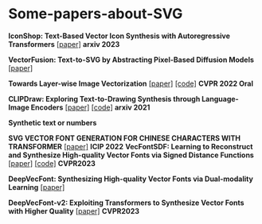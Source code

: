 # Some-papers-about-SVG

**IconShop: Text-Based Vector Icon Synthesis with Autoregressive
Transformers**
[[paper]](https://arxiv.org/pdf/2304.14400.pdf)
**arxiv 2023**


**VectorFusion: Text-to-SVG by Abstracting Pixel-Based Diffusion Models**
[[paper]](https://arxiv.org/pdf/2211.11319.pdf)

**Towards Layer-wise Image Vectorization**
[[paper]](https://arxiv.org/pdf/2206.04655.pdf)
[[code]](https://github.com/Picsart-AI-Research/LIVE-Layerwise-Image-Vectorization)
**CVPR 2022 Oral**

**CLIPDraw: Exploring Text-to-Drawing Synthesis
through Language-Image Encoders**
[[paper]](https://arxiv.org/pdf/2106.14843.pdf)
[[code]](https://colab.research.google.com/github/kvfrans/clipdraw/blob/main/clipdraw.ipynb)
**arxiv 2021**

**Synthetic text or numbers**


**SVG VECTOR FONT GENERATION FOR CHINESE CHARACTERS WITH TRANSFORMER**
[[paper]](https://arxiv.org/pdf/2206.10329.pdf)
**ICIP 2022**
**VecFontSDF: Learning to Reconstruct and Synthesize High-quality Vector Fonts
via Signed Distance Functions**
[[paper]](https://arxiv.org/pdf/2303.12675.pdf)
[[code]](https://github.com/xiazeqing/xiazeqing.github.io/tree/master/VecFontSDF)
**CVPR2023**

**DeepVecFont: Synthesizing High-quality Vector Fonts via
Dual-modality Learning**
[[paper]](https://arxiv.org/pdf/2110.06688.pdf)

**DeepVecFont-v2:
Exploiting Transformers to Synthesize Vector Fonts with Higher Quality**
[[paper]](https://arxiv.org/pdf/2303.14585.pdf)
**CVPR2023**




